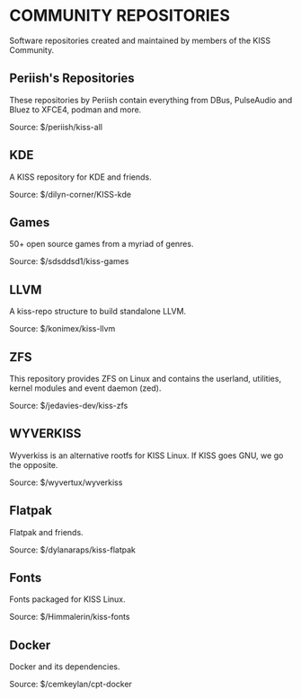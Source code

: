 COMMUNITY REPOSITORIES
======================

Software repositories created and maintained by members of the KISS Community.

Periish's Repositories
----------------------

These repositories by Periish contain everything from DBus, PulseAudio and Bluez
to XFCE4, podman and more.

Source: $/periish/kiss-all

KDE
---

A KISS repository for KDE and friends.

Source: $/dilyn-corner/KISS-kde

Games
-----

50+ open source games from a myriad of genres.

Source: $/sdsddsd1/kiss-games

LLVM
----

A kiss-repo structure to build standalone LLVM.

Source: $/konimex/kiss-llvm

ZFS
---

This repository provides ZFS on Linux and contains the userland, utilities,
kernel modules and event daemon (zed).

Source: $/jedavies-dev/kiss-zfs

WYVERKISS
---------

Wyverkiss is an alternative rootfs for KISS Linux. If KISS goes GNU, we go the
opposite.

Source: $/wyvertux/wyverkiss

Flatpak
-------

Flatpak and friends.

Source: $/dylanaraps/kiss-flatpak

Fonts
-----

Fonts packaged for KISS Linux.

Source: $/Himmalerin/kiss-fonts

Docker
------

Docker and its dependencies.

Source: $/cemkeylan/cpt-docker
